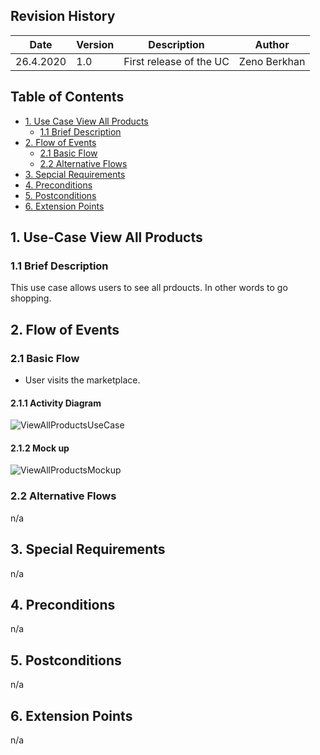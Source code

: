 ## Revision History
Date | Version | Description | Author
--- | --- | --- | ---
26.4.2020| 1.0 | First release of the UC | Zeno Berkhan

## Table of Contents
- [1. Use Case View All Products](#1-use-case-view-all-products)
  - [1.1 Brief Description](#11-brief-description)
- [2. Flow of Events](#2-flow-of-events)
  - [2.1 Basic Flow](#21-basic-flow)
  - [2.2 Alternative Flows](#22-alternative-flows)
- [3. Sepcial Requirements](#3-special-requirements)
- [4. Preconditions](#4-preconditions)
- [5. Postconditions](#5-postconditions)
- [6. Extension Points](#6-extension-points)

## 1. Use-Case View All Products
### 1.1 Brief Description
This use case allows users to see all prdoucts. In other words to go shopping.
## 2. Flow of Events
### 2.1 Basic Flow
- User visits the marketplace.
#### 2.1.1 Activity Diagram
![ViewAllProductsUseCase](https://raw.githubusercontent.com/GreenClothaWay/Website/master/doc/uc/ViewAllProductsUseCase.PNG)
#### 2.1.2 Mock up
![ViewAllProductsMockup](https://raw.githubusercontent.com/GreenClothaWay/Website/master/doc/mockups/ViewAllProductsMockup.PNG)
### 2.2 Alternative Flows
n/a

## 3. Special Requirements
n/a

## 4. Preconditions
n/a

## 5. Postconditions
n/a

## 6. Extension Points
n/a
